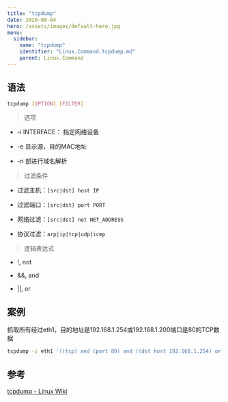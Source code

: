 ```yaml
---
title: "tcpdump"
date: 2020-09-04
hero: /assets/images/default-hero.jpg
menu:
  sidebar:
    name: "tcpdump"
    identifier: "Linux.Command.tcpdump.md"
    parent: Linux.Command
---
```




## 语法

```bash
tcpdump [OPTION] [FILTER]
```

> 选项

* -i INTERFACE： 指定网络设备

* -e 显示源，目的MAC地址

* -n 部进行域名解析



> 过滤条件

* 过滤主机：`[src|dst] host IP` 

* 过滤端口：`[src|dst] port PORT`

* 网络过滤：`[src|dst] net NET_ADDRESS`

* 协议过滤：`arp|ip|tcp|udp|icmp`



> 逻辑表达式

* !, not

* &&, and

* ||, or



## 案例

抓取所有经过eth1，目的地址是192.168.1.254或192.168.1.200端口是80的TCP数据

```bash
tcpdump -i eth1 '((tcp) and (port 80) and ((dst host 192.168.1.254) or (dst host 192.168.1.200)))'
```



## 参考

[tcpdump - Linux Wiki](https://linuxwiki.github.io/NetTools/tcpdump.html)

